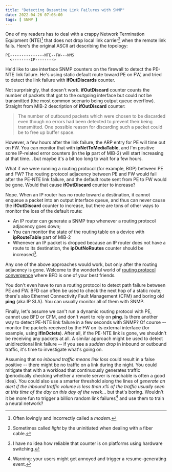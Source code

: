 ```yaml
---
title: "Detecting Byzantine Link Failures with SNMP"
date: 2022-04-26 07:03:00
tags: [ SNMP ]
---
```

One of my readers has to deal with a crappy Network Termination Equipment (NTE)[^MODEM] that does not drop local link carrier[^LIGHT] when the remote link fails. Here's the original ASCII art describing the topology:

```
PE---------------NTE--FW---NMS 
  <--------IP-------->
```

He'd like to use interface SNMP counters on the firewall to detect the PE-NTE link failure. He's using static default route toward PE on FW, and tried to detect the link failure with **ifOutDiscards** counter.
<!--more-->

[^MODEM]: Often lovingly and incorrectly called a *modem*.

[^LIGHT]: Sometimes called *light* by the uninitiated when dealing with a fiber cable.

Not surprisingly, that doesn't work. **ifOutDiscard** counter counts the number of packets that got to the outgoing interface but could not be transmitted (the most common scenario being output queue overflow). Straight from MIB-2 description of **ifOutDiscard** counter:

> The number of outbound packets which were chosen to be discarded even though no errors had been detected to prevent their being transmitted. One possible reason for discarding such a packet could be to free up buffer space.

However, a few hours after the link failure, the ARP entry for PE will time out on FW. You can monitor that with **ipNetToMediaTable**, and I'm positive some IP-related error counters (in the **ip** part of MIB-2) will start increasing at that time... but maybe it's a bit too long to wait for a few hours.

What if we were running a routing protocol (for example, BGP) between PE and FW? The routing protocol adjacency between PE and FW would fail after the PE-NTE link failure, and the default route sent from PE to FW would be gone. Would that cause **ifOutDiscard** counter to increase?

Nope. When an IP router has no route toward a destination, it cannot enqueue a packet into an output interface queue, and thus can never cause the **ifOutDiscard** counter to increase, but there are tons of other ways to monitor the loss of the default route:

* An IP router can generate a SNMP trap whenever a routing protocol adjacency goes down;
* You can monitor the state of the routing table on a device with **ipRouteTable** part of MIB-2
* Whenever an IP packet is dropped because an IP router does not have a route to its destination, the **ipOutNoRoutes** counter should be increased[^HW].

Any one of the above approaches would work, but only after the routing adjacency is gone. Welcome to the wonderful world of [routing protocol convergence](https://my.ipspace.net/bin/list?id=Net101#ADV_ROUTING) where BFD is one of your best friends. 

You don't even have to run a routing protocol to detect path failure between PE and FW. BFD can often be used to check the next hop of a static route; there's also Ethernet Connectivity Fault Management (CFM) and boring old **ping** (aka IP SLA). You can usually monitor all of them with SNMP.

Finally, let's assume we can't run a dynamic routing protocol with PE, cannot use BFD or CFM, and don't want to rely on **ping**. Is there another way to detect PE-NTE link failure in a few seconds with SNMP? Of course -- monitor the packets received by the FW on its external interface (for example, using **ifInOctets**). After all, if the PE-NTE link is gone, we shouldn't be receiving any packets at all. A similar approach might be used to detect unidirectional link failure -- if you see a *sudden drop* in inbound or outbound traffic, it's time to investigate what's going on.

Assuming that _no inbound traffic means link loss_ could result in a false positive -- there might be no traffic on a link during the night. You could mitigate that with a workload that continuously generates traffic (periodically checking whether a remote server is reachable is often a good idea). You could also use a smarter threshold along the lines of _generate an alert if the inbound traffic volume is less than x% of the traffic usually seen at this time of the day on this day of the week_... but that's boring. Wouldn't it be more fun to trigger a billion random link failures[^USER] and use them to train a neural network?

[^HW]: I have no idea how reliable that counter is on platforms using hardware switching.

[^USER]: Warning: your users might get annoyed and trigger a resume-generating event.
